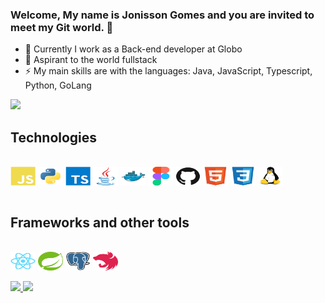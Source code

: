 ### Welcome, My name is Jonisson Gomes and you are invited to meet my Git world. 🚀

- 🔭 Currently I work as a Back-end developer at Globo
- 🌱 Aspirant to the world fullstack
- ⚡ My main skills are with the languages: Java, JavaScript, Typescript, Python, GoLang
<div>
  <a href="https://www.linkedin.com/in/jonisson-gomes-pe/" target="_blank">
    <img src="https://img.shields.io/badge/-LinkedIn-%230077B5?style=for-the-badge&logo=linkedin&logoColor=white" target="_blank">
  </a>   
</div>

##  Technologies
<div style="display: inline_block">
  <br>
  <img align="center" alt="Joni-Js" height="30" width="40" src="https://raw.githubusercontent.com/devicons/devicon/master/icons/javascript/javascript-plain.svg">
  <img align="center" alt="Joni-Python" height="30" width="40" src="https://raw.githubusercontent.com/devicons/devicon/master/icons/python/python-original.svg">
  <img align="center" alt="Joni-Ts" height="30" width="40" src="https://raw.githubusercontent.com/devicons/devicon/master/icons/typescript/typescript-plain.svg">
  <img align="center" alt="Joni-Java" height="30" width="40" src="https://github.com/devicons/devicon/blob/master/icons/java/java-original.svg">
  <img align="center" alt="Joni-Docker" height="30" width="40" src="https://github.com/devicons/devicon/blob/master/icons/docker/docker-original.svg">
  <img align="center" alt="Joni-Figma" height="30" width="40" src="https://github.com/devicons/devicon/blob/master/icons/figma/figma-original.svg">
  <img align="center" alt="Joni-Git" height="30" width="40" src="https://github.com/devicons/devicon/blob/master/icons/github/github-original.svg">
  <img align="center" alt="Joni-Html" height="30" width="40" src="https://github.com/devicons/devicon/blob/master/icons/html5/html5-original.svg">
  <img align="center" alt="Joni-Css" height="30" width="40" src="https://github.com/devicons/devicon/blob/master/icons/css3/css3-original.svg">
  <img align="center" alt="Joni-Linux" height="30" width="40" src="https://github.com/devicons/devicon/blob/master/icons/linux/linux-original.svg">
</div>
<br>
  
##  Frameworks and other tools
<div style="display: inline_block">
  <br>
  <img align="center" alt="Joni-React" height="30" width="40" src="https://raw.githubusercontent.com/devicons/devicon/master/icons/react/react-original.svg">
  <img align="center" alt="Joni-Spring" height="30" width="40" src="https://github.com/devicons/devicon/blob/master/icons/spring/spring-original.svg">
  <img align="center" alt="Joni-Postgres" height="30" width="40" src="https://github.com/devicons/devicon/blob/master/icons/postgresql/postgresql-original.svg">
  <img align="center" alt="Joni-Postgres" height="30" width="40" src="https://github.com/devicons/devicon/blob/master/icons/nestjs/nestjs-plain.svg">
</div>
</br>

<div style="display: flex">
</br>
  <a href="https://beacons.ai/JonissonGomes">
     <img height="200em" src="https://github-readme-stats.vercel.app/api/top-langs/?username=JonissonGomes&layout=compact&langs_count=16&theme=nord"/>
     <img height="200em" src="https://github-readme-stats.vercel.app/api?username=JonissonGomes&show_icons=true&theme=nord&include_all_commits=true&count_private=true"/>
</div>
